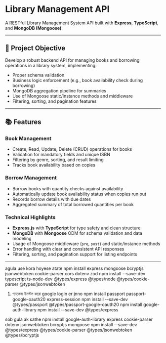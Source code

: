 # Library Management API

A RESTful Library Management System API built with **Express**, **TypeScript**, and **MongoDB (Mongoose)**.

---

## 🎯 Project Objective

Develop a robust backend API for managing books and borrowing operations in a library system, implementing:

- Proper schema validation
- Business logic enforcement (e.g., book availability check during borrowing)
- MongoDB aggregation pipeline for summaries
- Use of Mongoose static/instance methods and middleware
- Filtering, sorting, and pagination features

---

## 📚 Features

### Book Management
- Create, Read, Update, Delete (CRUD) operations for books
- Validation for mandatory fields and unique ISBN
- Filtering by genre, sorting, and result limiting
- Tracks book availability based on copies

### Borrow Management
- Borrow books with quantity checks against availability
- Automatically update book availability status when copies run out
- Records borrow details with due dates
- Aggregated summary of total borrowed quantities per book

### Technical Highlights
- **Express.js** with **TypeScript** for type safety and clean structure
- **MongoDB** with **Mongoose** ODM for schema validation and data modeling
- Usage of Mongoose middleware (`pre`, `post`) and static/instance methods
- Error handling with clear and consistent API responses
- Filtering, sorting, and pagination support for listing endpoints

---

agula use kora hoyese atate
npm install express mongoose bcryptjs jsonwebtoken cookie-parser cors dotenv zod
npm install --save-dev typescript ts-node-dev @types/express @types/node @types/cookie-parser @types/jsonwebtoken


1. প্যাকেজ ইনস্টল করো google login er jnno
npm install passport passport-google-oauth20 express-session
npm install --save-dev @types/passport @types/passport-google-oauth20
npm install google-auth-library
npm install --save-dev @types/express


sob gula ak sathe
npm install google-auth-library express cookie-parser dotenv jsonwebtoken bcryptjs mongoose
npm install --save-dev @types/express @types/cookie-parser @types/jsonwebtoken @types/bcryptjs
